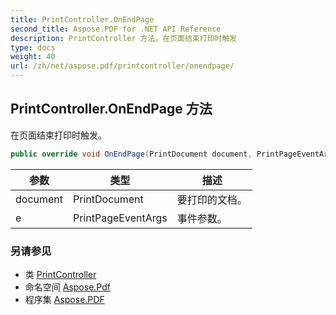 ```yaml
---
title: PrintController.OnEndPage
second_title: Aspose.PDF for .NET API Reference
description: PrintController 方法。在页面结束打印时触发
type: docs
weight: 40
url: /zh/net/aspose.pdf/printcontroller/onendpage/
---
```

## PrintController.OnEndPage 方法

在页面结束打印时触发。

```csharp
public override void OnEndPage(PrintDocument document, PrintPageEventArgs e)
```

| 参数 | 类型 | 描述 |
| --- | --- | --- |
| document | PrintDocument | 要打印的文档。 |
| e | PrintPageEventArgs | 事件参数。 |

### 另请参见

* 类 [PrintController](../)
* 命名空间 [Aspose.Pdf](../../../aspose.pdf/)
* 程序集 [Aspose.PDF](../../../)